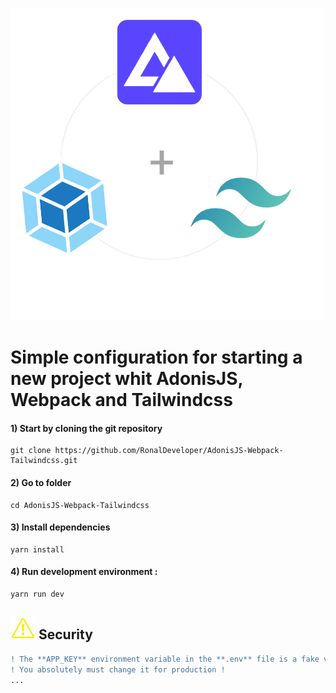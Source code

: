 ![project logo](./public/images/banner.png "project logo")

# Simple configuration for starting a new project whit AdonisJS, Webpack and Tailwindcss

#### 1) Start by cloning the git repository

```shell
git clone https://github.com/RonalDeveloper/AdonisJS-Webpack-Tailwindcss.git
```
#### 2) Go to folder

```shell
cd AdonisJS-Webpack-Tailwindcss
```
#### 3) Install dependencies

```shell
yarn install
```
#### 4) Run development environment :

```shell
yarn run dev
```
## ![project logo](./public/images/warning.png "project logo") Security

```diff
! The **APP_KEY** environment variable in the **.env** file is a fake variable. 
! You absolutely must change it for production !
...
